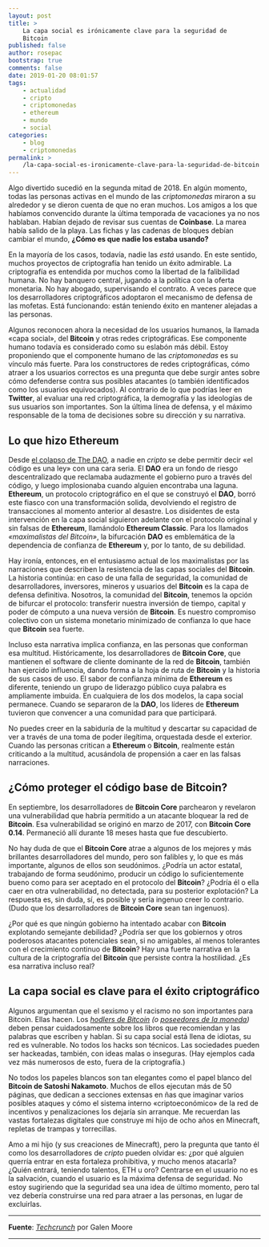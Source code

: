 ```yaml
---
layout: post
title: >
    La capa social es irónicamente clave para la seguridad de
    Bitcoin
published: false
author: rosepac
bootstrap: true
comments: false
date: 2019-01-20 08:01:57
tags:
    - actualidad
    - cripto
    - criptomonedas
    - ethereum
    - mundo
    - social
categories:
    - blog
    - criptomonedas
permalink: >
    /la-capa-social-es-ironicamente-clave-para-la-seguridad-de-bitcoin
---
```

Algo divertido sucedió en la segunda mitad de 2018. En algún momento, todas las personas activas en el mundo de las _criptomonedas_ miraron a su alrededor y se dieron cuenta de que no eran muchos. Los amigos a los que habíamos convencido durante la última temporada de vacaciones ya no nos hablaban. Habían dejado de revisar sus cuentas de **Coinbase**. La marea había salido de la playa. Las fichas y las cadenas de bloques debían cambiar el mundo, **¿Cómo es que nadie los estaba usando?**

En la mayoría de los casos, todavía, nadie las _está_ usando. En este sentido, muchos proyectos de criptografía han tenido un éxito admirable. La criptografía es entendida por muchos como la libertad de la falibilidad humana. No hay banquero central, jugando a la política con la oferta monetaria. No hay abogado, supervisando el contrato. A veces parece que los desarrolladores criptográficos adoptaron el mecanismo de defensa de las mofetas. Está funcionando: están teniendo éxito en mantener alejadas a las personas.

Algunos reconocen ahora la necesidad de los usuarios humanos, la llamada &#171;capa social&#187;, del **Bitcoin** y otras redes criptográficas. Ese componente humano todavía es considerado como su eslabón más débil. Estoy proponiendo que el componente humano de las _criptomonedas_ es su vínculo más fuerte. Para los constructores de redes criptográficas, cómo atraer a los usuarios correctos es una pregunta que debe surgir antes sobre cómo defenderse contra sus posibles atacantes (o también identificados como los usuarios equivocados). Al contrario de lo que podrías leer en **Twitter**, al evaluar una red criptográfica, la demografía y las ideologías de sus usuarios son importantes. Son la última línea de defensa, y el máximo responsable de la toma de decisiones sobre su dirección y su narrativa.

## Lo que hizo Ethereum

Desde [el colapso de The DAO][1], a nadie en _cripto_ se debe permitir decir &#171;el código es una ley&#187; con una cara seria. El **DAO** era un fondo de riesgo descentralizado que reclamaba audazmente el gobierno puro a través del código, y luego implosionaba cuando alguien encontraba una laguna. **Ethereum**, un protocolo criptográfico en el que se construyó el **DAO**, borró este fiasco con una transformación solida, devolviendo el registro de transacciones al momento anterior al desastre. Los disidentes de esta intervención en la capa social siguieron adelante con el protocolo original y sin falsas de **Ethereum**, llamándolo **Ethereum Classic**. Para los llamados _&#171;maximalistas del Bitcoin&#187;_, la bifurcación **DAO** es emblemática de la dependencia de confianza de **Ethereum** y, por lo tanto, de su debilidad.

Hay ironía, entonces, en el entusiasmo actual de los maximalistas por las narraciones que describen la resistencia de las capas sociales del **Bitcoin**. La historia continúa: en caso de una falla de seguridad, la comunidad de desarrolladores, inversores, mineros y usuarios del **Bitcoin** es la capa de defensa definitiva. Nosotros, la comunidad del **Bitcoin**, tenemos la opción de bifurcar el protocolo: transferir nuestra inversión de tiempo, capital y poder de cómputo a una nueva versión de **Bitcoin**. Es nuestro compromiso colectivo con un sistema monetario minimizado de confianza lo que hace que **Bitcoin** sea fuerte.

Incluso esta narrativa implica confianza, en las personas que conforman esa multitud. Históricamente, los desarrolladores de **Bitcoin Core**, que mantienen el software de cliente dominante de la red de **Bitcoin**, también han ejercido influencia, dando forma a la hoja de ruta de **Bitcoin** y la historia de sus casos de uso. El sabor de confianza mínima de **Ethereum** es diferente, teniendo un grupo de liderazgo público cuya palabra es ampliamente imbuida. En cualquiera de los dos modelos, la capa social permanece. Cuando se separaron de la **DAO**, los líderes de **Ethereum** tuvieron que convencer a una comunidad para que participará.

No puedes creer en la sabiduría de la multitud y descartar su capacidad de ver a través de una toma de poder ilegítima, orquestada desde el exterior. Cuando las personas critican a **Ethereum** o **Bitcoin**, realmente están criticando a la multitud, acusándola de propensión a caer en las falsas narraciones.

## ¿Cómo proteger el código base de Bitcoin?

En septiembre, los desarrolladores de **Bitcoin Core** parchearon y revelaron una vulnerabilidad que habría permitido a un atacante bloquear la red de **Bitcoin**. Esa vulnerabilidad se originó en marzo de 2017, con **Bitcoin Core 0.14**. Permaneció allí durante 18 meses hasta que fue descubierto.

No hay duda de que el **Bitcoin Core** atrae a algunos de los mejores y más brillantes desarrolladores del mundo, pero son falibles y, lo que es más importante, algunos de ellos son seudónimos. ¿Podría un actor estatal, trabajando de forma seudónimo, producir un código lo suficientemente bueno como para ser aceptado en el protocolo del **Bitcoin**? ¿Podría él o ella caer en otra vulnerabilidad, no detectada, para su posterior explotación? La respuesta es, sin duda, sí, es posible y sería ingenuo creer lo contrario. (Dudo que los desarrolladores de **Bitcoin Core** sean tan ingenuos).

¿Por qué es que ningún gobierno ha intentado acabar con **Bitcoin** explotando semejante debilidad? ¿Podría ser que los gobiernos y otros poderosos atacantes potenciales sean, si no amigables, al menos tolerantes con el crecimiento continuo de **Bitcoin**? Hay una fuerte narrativa en la cultura de la criptografía del **Bitcoin** que persiste contra la hostilidad. ¿Es esa narrativa incluso real?

## La capa social es clave para el éxito criptográfico

Algunos argumentan que el sexismo y el racismo no son importantes para Bitcoin. Ellas hacen. Los _[hodlers de Bitcoin][2] (o [poseedores de la moneda][3])_ deben pensar cuidadosamente sobre los libros que recomiendan y las palabras que escriben y hablan. Si su capa social está llena de idiotas, su red es vulnerable. No todos los hacks son técnicos. Las sociedades pueden ser hackeadas, también, con ideas malas o inseguras. (Hay ejemplos cada vez más numerosos de esto, fuera de la criptografía.)

No todos los papeles blancos son tan elegantes como el papel blanco del **Bitcoin de Satoshi Nakamoto**. Muchos de ellos ejecutan más de 50 páginas, que dedican a secciones extensas en ñas que imaginar varios posibles ataques y cómo el sistema interno &#171;criptoeconómico&#187; de la red de incentivos y penalizaciones los dejaría sin arranque. Me recuerdan las vastas fortalezas digitales que construye mi hijo de ocho años en Minecraft, repletas de trampas y torrecillas.

Amo a mi hijo (y sus creaciones de Minecraft), pero la pregunta que tanto él como los desarrolladores de _cripto_ pueden olvidar es: ¿por qué alguien querría entrar en esta fortaleza prohibitiva, y mucho menos atacarla? ¿Quién entrará, teniendo talentos, ETH u oro? Centrarse en el usuario no es la salvación, cuando el usuario es la máxima defensa de seguridad. No estoy sugiriendo que la seguridad sea una idea de último momento, pero tal vez debería construirse una red para atraer a las personas, en lugar de excluirlas.

* * *

**Fuente**: _[Techcrunch][4]_ por Galen Moore

* * *

 [1]: https://www.coindesk.com/understanding-dao-hack-journalists
 [2]: https://en.wikipedia.org/wiki/Hodl
 [3]: https://en.wikipedia.org/wiki/Buy_and_hold
 [4]: https://techcrunch.com/2019/01/19/bitcoin-social-layer/